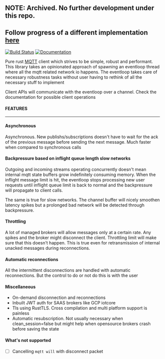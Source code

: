 ## NOTE: Archived. No further development under this repo. 
## Follow progress of a different implementation [here](https://github.com/tekjar/rumq)

[![Build Status](https://dev.azure.com/kraviteza/kraviteza/_apis/build/status/AtherEnergy.rumqtt?branchName=master)](https://dev.azure.com/kraviteza/kraviteza/_build/latest?definitionId=2&branchName=master)
[![Documentation](https://docs.rs/rumqtt/badge.svg)](https://docs.rs/rumqtt)

Pure rust [MQTT] client which strives to be simple, robust and performant. This library takes an opinionated approach of spawning an eventloop thread where all the mqtt related network io happens. The eventloop takes care of necessary robustness tasks without user having to rethink of all the necessary stuff to implement

Client APIs will communicate with the eventloop over a channel. Check the documentation for possible client operations 

#### FEATURES
------------------------------
#### Asynchronous

Asynchronous. New publishs/subscriptions doesn't have to wait for the ack of the previous message before sending the next message. Much faster when compared to synchronous calls

#### Backpressure based on inflight queue length slow networks

Outgoing and incoming streams operating concurrently doesn't mean internal mqtt state buffers grow indefinitely consuming memory. When the inflight message limit is hit, the eventloop stops processing new user requests until inflight queue limit is back to normal and the backpressure will propagate to client calls.

The same is true for slow networks. The channel buffer will nicely smoothen latency spikes but a prolonged bad network will be detected through backpressure.

#### Throttling

A lot of managed brokers will allow messages only at a certain rate. Any spikes and the broker might disconnect the client. Throttling limit will make sure that this doesn't happen. This is true even for retransmission of internal unacked messages during reconnections.

#### Automatic reconnections

All the intermittent disconnections are handled with automatic reconnections. But the control to do or not do this is with the user

#### Miscellaneous

* On-demand disconnection and reconnections
* Inbuilt JWT auth for SAAS brokers like GCP iotcore
* Tls using RustTLS. Cross compilation and multi platform support is painless
* Automatic resubscription. Not usually necessary when clean_session=false but might help when opensource brokers crash before saving the state

#### What's not supported

- [ ] Cancelling `mqtt will` with disconnect packet

[MQTT]: http://mqtt.org/
